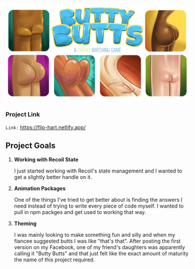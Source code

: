 ![image  align="center"](./src/images/fb-card3.jpg)

### Project Link

`Link:` https://flip-hart.netlify.app/

## Project Goals

1.  **Working with Recoil State**

    I just started working with Recoil's state management and I wanted to get a slightly better handle on it.

2.  **Animation Packages**

    One of the things I've tried to get better about is finding the answers I need instead of trying to write every piece of code myself. I wanted to pull in npm packges and get used to working that way.

3.  **Theming**

    I was mainly looking to make something fun and silly and when my fiancee suggested butts I was like "that's that". After posting the first version on my Facebook, one of my friend's daughters was apparently calling it "Butty Butts" and that just felt like the exact amount of maturity the name of this project required.
